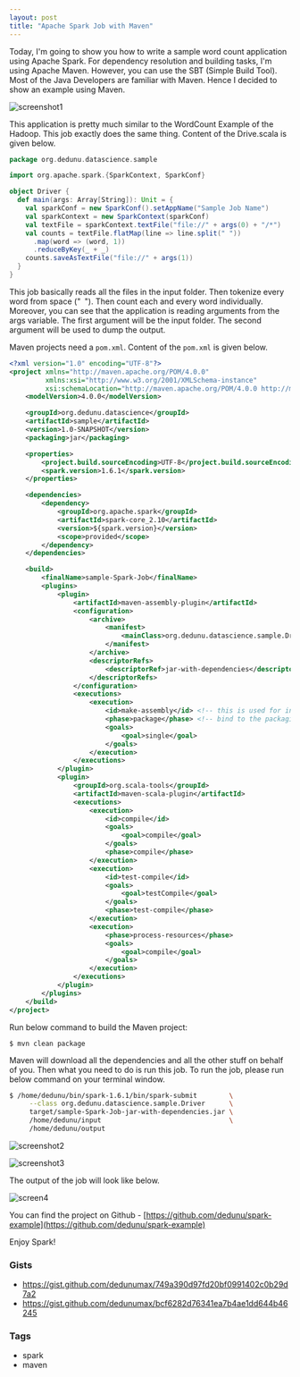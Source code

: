 ```yaml
---
layout: post
title: "Apache Spark Job with Maven"
---
```


Today, I'm going to show you how to write a sample word count application using Apache Spark. For dependency resolution and building tasks, I'm using Apache Maven. However, you can use the SBT (Simple Build Tool). Most of the Java Developers are familiar with Maven. Hence I decided to show an example using Maven.

![screenshot1](https://2.bp.blogspot.com/-jgujxNN9trY/VzdeSKN0zZI/AAAAAAAAEpU/BawLrDYLdeUdM1lNybxr56vt4AgD_A7TACLcB/s1600/Screenshot%2Bfrom%2B2016-05-14%2B22-33-46.png)

This application is pretty much similar to the WordCount Example of the Hadoop. This job exactly does the same thing. Content of the Drive.scala is given below.

```scala
package org.dedunu.datascience.sample

import org.apache.spark.{SparkContext, SparkConf}

object Driver {
  def main(args: Array[String]): Unit = {
    val sparkConf = new SparkConf().setAppName("Sample Job Name")
    val sparkContext = new SparkContext(sparkConf)
    val textFile = sparkContext.textFile("file://" + args(0) + "/*")
    val counts = textFile.flatMap(line => line.split(" "))
      .map(word => (word, 1))
      .reduceByKey(_ + _)
    counts.saveAsTextFile("file://" + args(1))
  }
}
```

This job basically reads all the files in the input folder. Then tokenize every word from space ("` `"). Then count each and every word individually. Moreover, you can see that the application is reading arguments from the args variable. The first argument will be the input folder. The second argument will be used to dump the output.

Maven projects need a `pom.xml`. Content of the `pom.xml` is given below.

```xml
<?xml version="1.0" encoding="UTF-8"?>
<project xmlns="http://maven.apache.org/POM/4.0.0"
         xmlns:xsi="http://www.w3.org/2001/XMLSchema-instance"
         xsi:schemaLocation="http://maven.apache.org/POM/4.0.0 http://maven.apache.org/xsd/maven-4.0.0.xsd">
    <modelVersion>4.0.0</modelVersion>

    <groupId>org.dedunu.datascience</groupId>
    <artifactId>sample</artifactId>
    <version>1.0-SNAPSHOT</version>
    <packaging>jar</packaging>

    <properties>
        <project.build.sourceEncoding>UTF-8</project.build.sourceEncoding>
        <spark.version>1.6.1</spark.version>
    </properties>

    <dependencies>
        <dependency>
            <groupId>org.apache.spark</groupId>
            <artifactId>spark-core_2.10</artifactId>
            <version>${spark.version}</version>
            <scope>provided</scope>
        </dependency>
    </dependencies>

    <build>
        <finalName>sample-Spark-Job</finalName>
        <plugins>
            <plugin>
                <artifactId>maven-assembly-plugin</artifactId>
                <configuration>
                    <archive>
                        <manifest>
                            <mainClass>org.dedunu.datascience.sample.Driver</mainClass>
                        </manifest>
                    </archive>
                    <descriptorRefs>
                        <descriptorRef>jar-with-dependencies</descriptorRef>
                    </descriptorRefs>
                </configuration>
                <executions>
                    <execution>
                        <id>make-assembly</id> <!-- this is used for inheritance merges -->
                        <phase>package</phase> <!-- bind to the packaging phase -->
                        <goals>
                            <goal>single</goal>
                        </goals>
                    </execution>
                </executions>
            </plugin>
            <plugin>
                <groupId>org.scala-tools</groupId>
                <artifactId>maven-scala-plugin</artifactId>
                <executions>
                    <execution>
                        <id>compile</id>
                        <goals>
                            <goal>compile</goal>
                        </goals>
                        <phase>compile</phase>
                    </execution>
                    <execution>
                        <id>test-compile</id>
                        <goals>
                            <goal>testCompile</goal>
                        </goals>
                        <phase>test-compile</phase>
                    </execution>
                    <execution>
                        <phase>process-resources</phase>
                        <goals>
                            <goal>compile</goal>
                        </goals>
                    </execution>
                </executions>
            </plugin>
        </plugins>
    </build>
</project>
```

Run below command to build the Maven project:

```console
$ mvn clean package
```

Maven will download all the dependencies and all the other stuff on behalf of you. Then what you need to do is run this job. To run the job, please run below command on your terminal window.

```bash
$ /home/dedunu/bin/spark-1.6.1/bin/spark-submit        \
     --class org.dedunu.datascience.sample.Driver      \
     target/sample-Spark-Job-jar-with-dependencies.jar \
     /home/dedunu/input                                \
     /home/dedunu/output
```

![screenshot2](https://2.bp.blogspot.com/-eO9vk8dFGhs/VzdegIqnPvI/AAAAAAAAEpY/aB2fO2rJVMMGXN1sIn9x0AyB-kdbRi0jwCLcB/s1600/Screenshot%2Bfrom%2B2016-05-14%2B22-33-12.png)

![screenshot3](https://2.bp.blogspot.com/-pCM8s7VSVsg/VzdekrBIyFI/AAAAAAAAEpc/MeUD8-wqaFsdNRqFDFOKhnZNVv1r2t5BgCLcB/s1600/Screenshot%2Bfrom%2B2016-05-14%2B22-33-21.png)

The output of the job will look like below.

![screen4](https://4.bp.blogspot.com/-wXLzu0vhRoo/Vzde-1QNXaI/AAAAAAAAEpk/SIrowk_0DKs9_32UDShcxIPrAEifN2sLgCLcB/s1600/Screenshot%2Bfrom%2B2016-05-14%2B22-52-26.png)

You can find the project on Github - [https://github.com/dedunu/spark-example](https://github.com/dedunu/spark-example)

Enjoy Spark!

### Gists

- <https://gist.github.com/dedunumax/749a390d97fd20bf0991402c0b29d7a2>
- <https://gist.github.com/dedunumax/bcf6282d76341ea7b4ae1dd644b46245>

### Tags

- spark
- maven